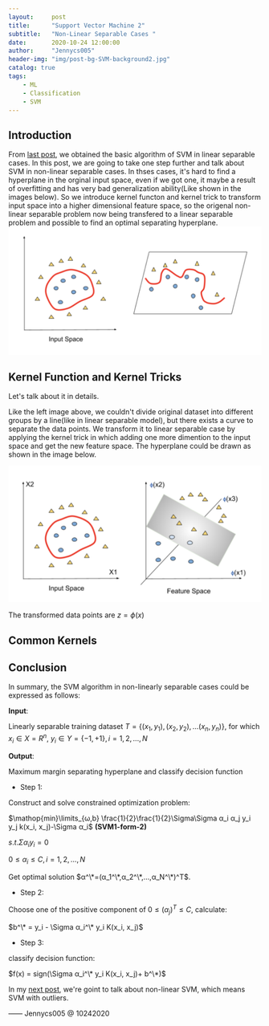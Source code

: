 ```yaml
---
layout:     post
title:      "Support Vector Machine 2"
subtitle:   "Non-Linear Separable Cases "
date:       2020-10-24 12:00:00
author:     "Jennycs005"
header-img: "img/post-bg-SVM-background2.jpg"
catalog: true
tags:
    - ML
    - Classification
    - SVM
---
```


<head>
    <script src="https://cdn.mathjax.org/mathjax/latest/MathJax.js?config=TeX-AMS-MML_HTMLorMML" type="text/javascript"></script>
    <script type="text/x-mathjax-config">
        MathJax.Hub.Config({
            tex2jax: {
            skipTags: ['script', 'noscript', 'style', 'textarea', 'pre'],
            inlineMath: [['$','$']]
            }
        });
    </script>
</head>

## Introduction

From [last post](https://jennycs005.github.io/2020/10/10/Support-Vector-Machine1/), we obtained the basic algorithm of SVM in linear separable cases. In this post, we are going to take one step further and talk about SVM in non-linear separable cases. In thses cases, it's hard to find a hyperplane in the orginal input space, even if we got one, it maybe a result of overfitting and has very bad generalization ability(Like shown in the images below). So we introduce kernel functon and kernel trick to transform input space into a higher dimensional feature space, so the origenal non-linear separable problem now being transfered to a linear separable problem and possible to find an optimal separating hyperplane.
![img](/img/in-post/post-2020-10-24-SVM2/post-SVM2-01.png)


## Kernel Function and Kernel Tricks

Let's talk about it in details.

Like the left image above, we couldn't divide original dataset into different groups by a line(like in linear separable model), but there exists a curve to separate the data points. We transform it to linear separable case by applying the kernel trick in which adding one more dimention to the input space and get the new feature space. The hyperplane could be drawn as shown in the image below.

![img](/img/in-post/post-2020-10-24-SVM2/post-SVM2-02.png)

The transformed data points are $z= ϕ(x)$

## Common Kernels

## Conclusion

In summary, the SVM algorithm in non-linearly separable cases could be expressed as follows:

**Input**: 

Linearly separable training dataset $T = \lbrace(x_1,y_1),(x_2,y_2),...(x_n,y_n)\rbrace$, for which $x_i \in X=R^n$, $y_i \in Y=\lbrace-1, +1\rbrace, i = 1,2,...,N$


**Output**:

Maximum margin separating hyperplane and classify decision function

* Step 1: 

Construct and solve constrained optimization problem:

$\mathop{min}\limits_{ω,b} \frac{1}{2}\frac{1}{2}\Sigma\Sigma α_i α_j y_i y_j k(x_i, x_j)-\Sigma α_i$     **(SVM1-form-2)**

$s. t.  \Sigma α_i y_i = 0$

$0 \leqslant α_i \leqslant C, i = 1, 2, ..., N$

Get optimal solution $α^\*=(α_1^\*,α_2^\*,...,α_N^\*)^T$.

* Step 2: 

Choose one of the positive component of $0 \leqslant (α_j)^T \leqslant C$, calculate:

$b^\* = y_i - \Sigma α_i^\* y_i K(x_i, x_j)$


* Step 3: 

classify decision function:

$f(x) = sign(\Sigma α_i^\* y_i K(x_i, x_j)+ b^\*)$


In my [next post](https://jennycs005.github.io/2020/10/24/Support-Vector-Machine3/), we're goint to talk about non-linear SVM, which means SVM with outliers.

—— Jennycs005 @ 10242020
